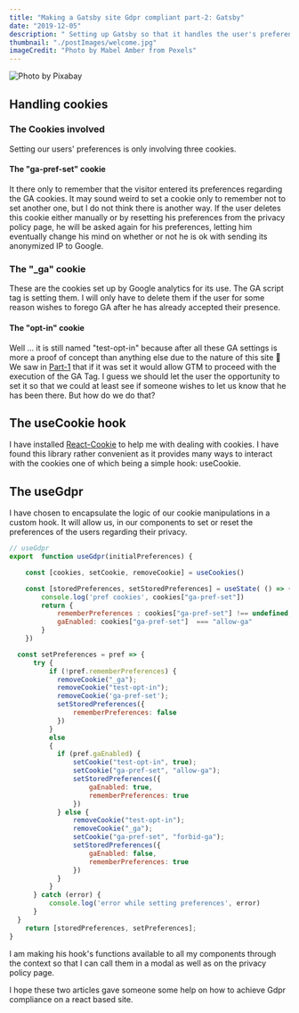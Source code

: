 ```yaml
---
title: "Making a Gatsby site Gdpr compliant part-2: Gatsby"
date: "2019-12-05"
description: " Setting up Gatsby so that it handles the user's preferences"
thumbnail: "./postImages/welcome.jpg"
imageCredit: "Photo by Mabel Amber from Pexels"
---
```


![Photo by Pixabay](./postImages/welcome.jpg)

## Handling cookies

### The Cookies involved

Setting our users' preferences is only involving three cookies.

#### The "ga-pref-set" cookie 

It there only to remember that the visitor entered its preferences regarding the GA cookies. It may sound weird to set a cookie only to remember not to set another one, but I do not think there is another way.
If the user deletes this cookie either manually or by resetting his preferences from the privacy policy page, he will be asked again for his preferences, letting him eventually change his mind on whether or not he is ok with sending its anonymized IP to Google.

### The "_ga" cookie

These are the cookies set up by Google analytics for its use. The GA script tag is setting them. I will only have to delete them if the user for some reason wishes to forego GA after he has already accepted their presence.

#### The "opt-in" cookie

Well ... it is still named "test-opt-in" because after all these GA settings is more a proof of concept than anything else due to the nature of this site 🤔
We saw in [Part-1](/gatsby-gdpr-compliance-part1/) that if it was set it would allow GTM to proceed with the execution of the GA Tag. I guess we should let the user the opportunity to set it so that we could at least see if someone wishes to let us know that he has been there. But how do we do that?



## The useCookie hook

I have installed [React-Cookie](https://www.npmjs.com/package/react-cookie) to help me with dealing with cookies.
I have found this library rather convenient as it provides many ways to interact with the cookies one of which being a simple hook: useCookie.

## The useGdpr

I have chosen to encapsulate the logic of our cookie manipulations in a custom hook. It will allow us, in our components to set or reset the preferences of the users regarding their privacy.

```javascript
// useGdpr
export  function useGdpr(initialPreferences) {

    const [cookies, setCookie, removeCookie] = useCookies()

    const [storedPreferences, setStoredPreferences] = useState( () => {
        console.log('pref cookies', cookies["ga-pref-set"])
        return {
            rememberPreferences : cookies["ga-pref-set"] !== undefined,
            gaEnabled: cookies["ga-pref-set"]  === "allow-ga"
        }
    })

  const setPreferences = pref => {
      try {
          if (!pref.rememberPreferences) {
            removeCookie("_ga");
            removeCookie("test-opt-in");
            removeCookie('ga-pref-set');
            setStoredPreferences({
                rememberPreferences: false
            })
          }
          else 
          {
            if (pref.gaEnabled) {
                setCookie("test-opt-in", true);
                setCookie("ga-pref-set", "allow-ga");
                setStoredPreferences({
                    gaEnabled: true,
                    rememberPreferences: true
                })
            } else {
                removeCookie("test-opt-in");
                removeCookie("_ga");
                setCookie("ga-pref-set", "forbid-ga");
                setStoredPreferences({
                    gaEnabled: false,
                    rememberPreferences: true
                })
            }
          }          
      } catch (error) {
          console.log('error while setting preferences', error)
      }
  }
    return [storedPreferences, setPreferences];
}
```
I am making his hook's functions available to all my components through the context so that I can call them in a modal as well as on the privacy policy page.

I hope these two articles gave someone some help on how to achieve Gdpr compliance on a react based site.
